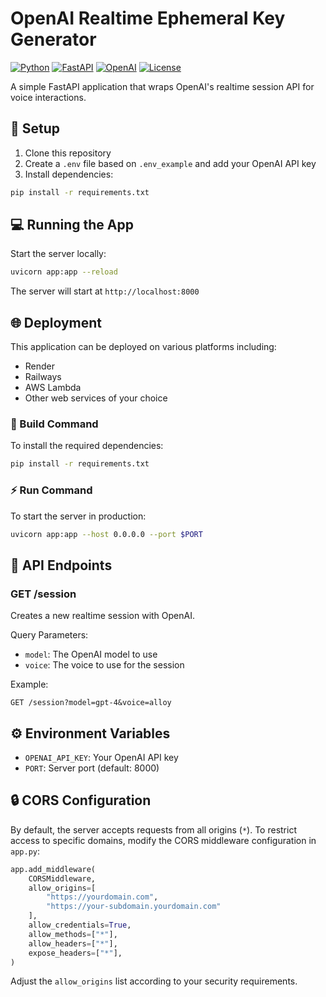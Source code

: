 # OpenAI Realtime Ephemeral Key Generator

[![Python](https://img.shields.io/badge/Python-3.8+-blue.svg)](https://www.python.org/downloads/)
[![FastAPI](https://img.shields.io/badge/FastAPI-0.100+-green.svg)](https://fastapi.tiangolo.com)
[![OpenAI](https://img.shields.io/badge/OpenAI-API-orange.svg)](https://openai.com/)
[![License](https://img.shields.io/badge/license-MIT-blue.svg)](LICENSE)

A simple FastAPI application that wraps OpenAI's realtime session API for voice interactions.

## 🚀 Setup

1. Clone this repository
2. Create a `.env` file based on `.env_example` and add your OpenAI API key
3. Install dependencies:
```bash
pip install -r requirements.txt
```

## 💻 Running the App

Start the server locally:
```bash
uvicorn app:app --reload
```

The server will start at `http://localhost:8000`

## 🌐 Deployment

This application can be deployed on various platforms including:
- Render
- Railways
- AWS Lambda
- Other web services of your choice

### 🔨 Build Command
To install the required dependencies:
```bash
pip install -r requirements.txt
```

### ⚡ Run Command
To start the server in production:
```bash
uvicorn app:app --host 0.0.0.0 --port $PORT
```

## 🔌 API Endpoints

### GET /session

Creates a new realtime session with OpenAI.

Query Parameters:
- `model`: The OpenAI model to use
- `voice`: The voice to use for the session

Example:
```
GET /session?model=gpt-4&voice=alloy
```

## ⚙️ Environment Variables

- `OPENAI_API_KEY`: Your OpenAI API key
- `PORT`: Server port (default: 8000)

## 🔒 CORS Configuration

By default, the server accepts requests from all origins (`*`). To restrict access to specific domains, modify the CORS middleware configuration in `app.py`:

```python
app.add_middleware(
    CORSMiddleware,
    allow_origins=[
        "https://yourdomain.com",
        "https://your-subdomain.yourdomain.com"
    ],
    allow_credentials=True,
    allow_methods=["*"],
    allow_headers=["*"],
    expose_headers=["*"],
)
```

Adjust the `allow_origins` list according to your security requirements. 